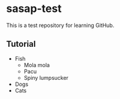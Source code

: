# sasap-test
This is a test repository for learning GitHub.

## Tutorial

- Fish
  + Mola mola
  + Pacu
  + Spiny lumpsucker
- Dogs
- Cats
